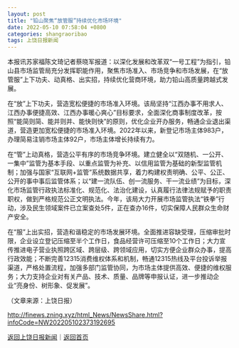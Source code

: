 ```yaml
---
layout: post
title: "铅山聚焦“放管服”持续优化市场环境"
date: 2022-05-10 07:58:04 +0800
categories: shangraoribao
tags: 上饶日报新闻
---
```

<p>本报讯苏家福陈文琦记者蔡晓军报道：以深化发展和改革双“一号工程”为指引，铅山县市场监管局充分发挥职能作用，聚焦市场准入、市场竞争和市场发展，在“放管服”上下功夫、动真格、出实招，持续优化营商环境，助力铅山高质量跨越式发展。</p>
 <p>在“放”上下功夫，营造宽松便捷的市场准入环境。该局坚持“江西办事不用求人、江西办事便捷高效、江西办事暖心爽心”目标要求，全面深化商事制度改革，按照“能简则简、能并则并、能快则快”的原则，优化企业开办服务，畅通企业退出渠道，营造更加宽松便捷的市场准入环境。2022年以来，新登记市场主体983户，办理简易注销市场主体92户，市场主体增长持续有力。</p>
 <p>在“管”上动真格，营造公平有序的市场竞争环境。建立健全以“双随机、一公开、一集中”监管为基本手段、以重点监管为补充、以信用监管为基础的新型监管机制；加强与国家“互联网+监管”系统数据共享，着力构建权责明确、公平、公正、公开的事中事后监管体系；以“建一流队伍、创一流服务、干一流业绩”为目标，深化市场监管行政执法标准化、规范化、法治化建设，认真履行法律法规赋予的职责职权，做到严格规范公正文明执法。今年，该局大力开展市场监管执法“铁拳”行动，涉及民生领域案件已立案查处5件，正在查办16件，切实保障人民群众生命财产安全。</p>
 <p>在“服”上出实招，营造和谐稳定的市场发展环境。全面推进容缺受理，压缩审批时限，企业设立登记压缩至半个工作日，食品经营许可压缩至10个工作日；大力宣传推进电子营业执照跨区域、跨层级、跨领域应用，切实方便企业群众办事，提高行政效能；不断完善12315消费维权体系和机制，畅通12315热线及平台投诉举报渠道，严格处置流程，加强多部门监管协同，为市场主体提供高效、便捷的维权服务；大力支持企业对有关产品、技术、质量、品牌等申报认证，进一步推动企业“亮身份、树形象、促发展”。</p><p class="em_media">（文章来源：上饶日报）</p>

<http://finews.zning.xyz/html_News/NewsShare.html?infoCode=NW202205102373192695>

[返回上饶日报新闻](//finews.withounder.com/category/shangraoribao.html)｜[返回首页](//finews.withounder.com/)